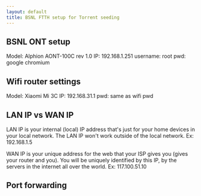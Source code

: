 ```yaml
---
layout: default
title: BSNL FTTH setup for Torrent seeding
---
```

## BSNL ONT setup
Model: Alphion AONT-100C rev 1.0
IP: 192.168.1.251
username: root
pwd: google chromium

## Wifi router settings
Model: Xiaomi Mi 3C
IP: 192.168.31.1
pwd: same as wifi pwd

## LAN IP vs WAN IP
LAN IP is your internal (local) IP address that's just for your home devices in your local network. 
The LAN IP won't work outside of the local network.
Ex: 192.168.1.5

WAN IP is your unique address for the web that your ISP gives you (gives your router and you).
You will be uniquely identified by this IP, by the servers in the internet all over the world.
Ex: 117.100.51.10

## Port forwarding



